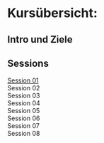 # Kursübersicht:

## Intro und Ziele

## Sessions

[Session 01](CAD1/CAD1_Session01.md)  
Session 02  
Session 03  
Session 04  
Session 05  
Session 06  
Session 07  
Session 08  

